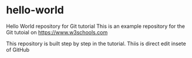 # hello-world
Hello World repository for Git tutorial
This is an example repository for the Git tutoial on https://www.w3schools.com

This repository is built step by step in the tutorial.
Thiis is direct edit insete of GitHub
